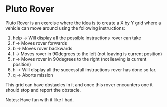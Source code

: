 # Pluto Rover

Pluto Rover is an exercise where the idea is to create a X by Y grid where a vehicle can move around using the following instructions:

1. help -> Will display all the possible instructions rover can take
2. f -> Moves rover forwards
3. b -> Moves rover backwards
4. l -> Moves rover in 90degrees to the left (not leaving is current position)
5. r -> Moves rover in 90degrees to the right (not leaving is current position)
6. h -> Will display all the successfull instructions rover has done so far.
7. q -> Aborts mission

This grid can have obstacles in it and once this rover encounters one it should stop and report the obstacle.

Notes: Have fun with it like I had.